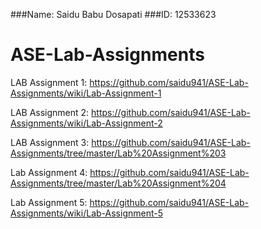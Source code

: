 ###Name: Saidu Babu Dosapati
###ID: 12533623

# ASE-Lab-Assignments

LAB Assignment 1: https://github.com/saidu941/ASE-Lab-Assignments/wiki/Lab-Assignment-1

LAB Assignment 2: https://github.com/saidu941/ASE-Lab-Assignments/wiki/Lab-Assignment-2

LAB Assignment 3: https://github.com/saidu941/ASE-Lab-Assignments/tree/master/Lab%20Assignment%203

Lab Assignment 4: https://github.com/saidu941/ASE-Lab-Assignments/tree/master/Lab%20Assignment%204

Lab Assignment 5: https://github.com/saidu941/ASE-Lab-Assignments/wiki/Lab-Assignment-5
